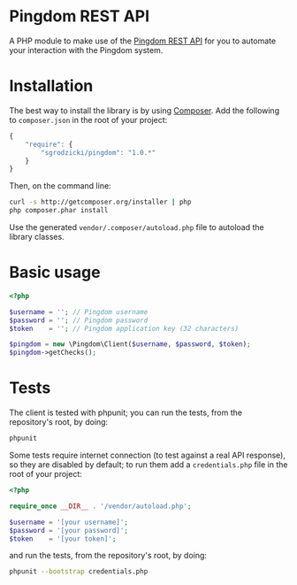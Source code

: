 Pingdom REST API
================

A PHP module to make use of the [Pingdom REST API](http://www.pingdom.com/services/api-documentation-rest/) for you to automate your interaction with the Pingdom system.

Installation
============

The best way to install the library is by using [Composer](http://getcomposer.org). Add the following to `composer.json` in the root of your project:

``` javascript
{ 
    "require": {
        "sgrodzicki/pingdom": "1.0.*"
    }
}
```

Then, on the command line:

``` bash
curl -s http://getcomposer.org/installer | php
php composer.phar install
```

Use the generated `vendor/.composer/autoload.php` file to autoload the library classes.

Basic usage
===================

```php
<?php

$username = ''; // Pingdom username
$password = ''; // Pingdom password
$token    = ''; // Pingdom application key (32 characters)

$pingdom = new \Pingdom\Client($username, $password, $token);
$pingdom->getChecks();
```

Tests
=====

The client is tested with phpunit; you can run the tests, from the repository's root, by doing:

``` bash
phpunit
```

Some tests require internet connection (to test against a real API response), so they are disabled by default; to run them add a `credentials.php` file in the root of your project:

```php
<?php

require_once __DIR__ . '/vendor/autoload.php';

$username = '[your username]';
$password = '[your password]';
$token    = '[your token]';
```

and run the tests, from the repository's root, by doing:

``` bash
phpunit --bootstrap credentials.php
```